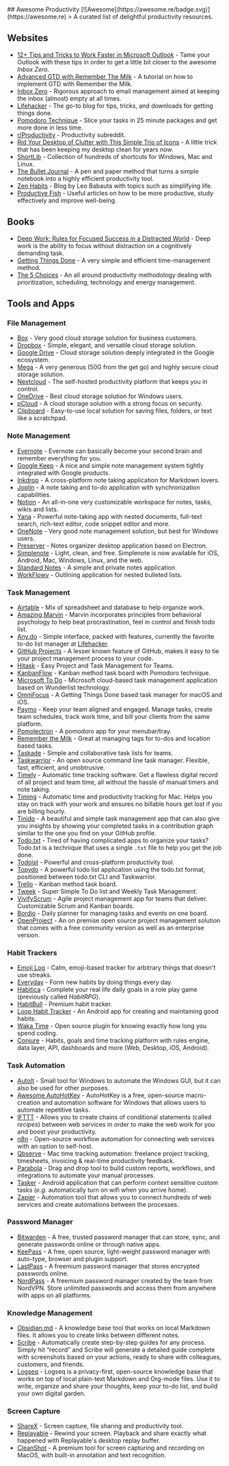 <div class="github-widget" data-repo="jyguyomarch/awesome-productivity"></div>
## Awesome Productivity [![Awesome](https://awesome.re/badge.svg)](https://awesome.re)
> A curated list of delightful productivity resources.



## Websites

- [12+ Tips and Tricks to Work Faster in Microsoft Outlook](https://lifehacker.com/12-tips-and-tricks-to-work-faster-in-microsoft-outlook-1540483009) - Tame your Outlook with these tips in order to get a little bit closer to the awesome _Inbox Zero_.
- [Advanced GTD with Remember The Milk](https://blog.rememberthemilk.com/post/116665489183/guest-post-advanced-gtd-with-remember-the-milk) - A tutorial on how to implement GTD with Remember the Milk.
- [Inbox Zero](https://www.43folders.com/izero) - Rigorous approach to email management aimed at keeping the inbox (almost) empty at all times.
- [Lifehacker](https://lifehacker.com/) - The go-to blog for tips, tricks, and downloads for getting things done.
- [Pomodoro Technique](http://pomodorotechnique.com/) - Slice your tasks in 25 minute packages and get more done in less time.
- [r/Productivity](https://www.reddit.com/r/productivity/) - Productivity subreddit.
- [Rid Your Desktop of Clutter with This Simple Trio of Icons](https://lifehacker.com/5901487/rid-your-desktop-of-clutter-with-this-simple-trio-of-icons) - A little trick that has been keeping my desktop clean for years now.
- [ShortLib](https://shortlib.netlify.app/) - Collection of hundreds of shortcuts for Windows, Mac and Linux.
- [The Bullet Journal](https://bulletjournal.com/) - A pen and paper method that turns a simple notebook into a highly efficient productivity tool.
- [Zen Habits](https://zenhabits.net/) - Blog by Leo Babauta with topics such as simplifying life.
- [Productive Fish](https://productive.fish/) - Useful articles on how to be more productive, study effectively and improve well-being.

## Books

- [Deep Work: Rules for Focused Success in a Distracted World](https://www.calnewport.com/books/deep-work/) - Deep work is the ability to focus without distraction on a cognitively demanding task.
- [Getting Things Done](https://gettingthingsdone.com/store/product.php?productid=17035&cat=3&page) - A very simple and efficient time-management method.
- [The 5 Choices](https://www.simonandschuster.com/books/The-5-Choices/Kory-Kogon/9781476711829) - An all around productivity methodology dealing with prioritization, scheduling, technology and energy management.

## Tools and Apps

### File Management

- [Box](https://www.box.com) - Very good cloud storage solution for business customers.
- [Dropbox](https://www.dropbox.com) - Simple, elegant, and versatile cloud storage solution.
- [Google Drive](https://www.google.ca/drive/) - Cloud storage solution deeply integrated in the Google ecosystem.
- [Mega](https://mega.nz/) - A very generous (50G from the get go) and highly secure cloud storage solution.
- [Nextcloud](https://nextcloud.com) - The self-hosted productivity platform that keeps you in control.
- [OneDrive](https://onedrive.live.com) - Best cloud storage solution for Windows users.
- [pCloud](https://www.pcloud.com/) - A cloud storage solution with a strong focus on security.
- [Clipboard](https://getclipboard.app) - Easy-to-use local solution for saving files, folders, or text like a scratchpad.

### Note Management

- [Evernote](https://evernote.com/) - Evernote can basically become your second brain and remember everything for you.
- [Google Keep](https://www.google.com/keep/) - A nice and simple note management system tightly integrated with Google products.
- [Inkdrop](https://www.inkdrop.info/) - A cross-platform note taking application for Markdown lovers.
- [Joplin](https://joplinapp.org/) - A note taking and to-do application with synchronization capabilities.
- [Notion](https://www.notion.so/) - An all-in-one very customizable workspace for notes, tasks, wikis and lists.
- [Yana](https://yana.js.org) - Powerful note-taking app with nested documents, full-text search, rich-text editor, code snippet editor and more.
- [OneNote](https://www.onenote.com/) - Very good note management solution, but best for Windows users.
- [Preserver](https://github.com/hsbalar/preserver) - Notes organizer desktop application based on Electron.
- [Simplenote](https://simplenote.com/) - Light, clean, and free. Simplenote is now available for iOS, Android, Mac, Windows, Linux, and the web.
- [Standard Notes](https://standardnotes.org/) - A simple and private notes application.
- [WorkFlowy](https://workflowy.com/) - Outlining application for nested bulleted lists.

### Task Management

- [Airtable](https://airtable.com/) - Mix of spreadsheet and database to help organize work.
- [Amazing Marvin](https://www.amazingmarvin.com/) - Marvin incorporates principles from behavioral psychology to help beat procrastination, feel in control and finish todo list.
- [Any.do](https://www.any.do/) - Simple interface, packed with features, currently the favorite to-do list manager at [Lifehacker](https://lifehacker.com/5924093/five-best-to-do-list-managers).
- [GitHub Projects](https://github.com/features/project-management/) - A lesser known feature of GitHub, makes it easy to tie your project management process to your code.
- [Hitask](https://hitask.com) - Easy Project and Task Management for Teams.
- [KanbanFlow](https://kanbanflow.com) - Kanban method task board with Pomodoro technique.
- [Microsoft To Do](https://todo.microsoft.com/tasks/) - Microsoft cloud-based task management application based on Wunderlist technology.
- [OmniFocus](https://www.omnigroup.com/omnifocus) - A Getting Things Done based task manager for macOS and iOS.
- [Paymo](https://www.paymoapp.com/) - Keep your team aligned and engaged. Manage tasks, create team schedules, track work time, and bill your clients from the same platform.
- [Pomolectron](https://github.com/amitmerchant1990/pomolectron) - A pomodoro app for your menubar/tray.
- [Remember the Milk](https://www.rememberthemilk.com) - Great at managing tags for to-dos and location based tasks.
- [Taskade](https://taskade.com) - Simple and collaborative task lists for teams.
- [Taskwarrior](https://taskwarrior.org/) - An open source command line task manager. Flexible, fast, efficient, and unobtrusive.
- [Timely](https://memory.ai/timely) - Automatic time tracking software. Get a flawless digital record of all project and team time, all without the hassle of manual timers and note taking.
- [Timing](https://timingapp.com/) - Automatic time and productivity tracking for Mac. Helps you stay on track with your work and ensures no billable hours get lost if you are billing hourly.
- [Tinido](https://tinido.com/) - A beautiful and simple task management app that can also give you insights by showing your completed tasks in a contribution graph similar to the one you find on your GitHub profile.
- [Todo.txt](http://todotxt.com/) - Tired of having complicated apps to organize your tasks? Todo.txt is a technique that uses a single `.txt` file to help you get the job done.
- [Todoist](https://todoist.com/) - Powerful and cross-platform productivity tool.
- [Topydo](https://github.com/topydo/topydo) - A powerful todo list application using the todo.txt format, positioned between todo.txt CLI and Taskwarrior.
- [Trello](https://trello.com) - Kanban method task board.
- [Tweek](https://tweek.so) - Super Simple To Do list and Weekly Task Management.
- [VivifyScrum](https://www.vivifyscrum.com) - Agile project management app for teams that deliver. Customizable Scrum and Kanban boards.
- [Bordio](https://bordio.com/) - Daily planner for managing tasks and events on one board.
- [OpenProject](https://www.openproject.org/) - An on premise open source project management solution that comes with a free community version as well as an enterprise version.

### Habit Trackers

- [Emoji Log](https://emojilog.rosano.ca) -  Calm, emoji-based tracker for arbitrary things that doesn't use streaks.
- [Everyday](https://everyday.app/) - Form new habits by doing things every day.
- [Habitica](https://habitica.com) - Complete your real life daily goals in a role play game (previously called _HabitRPG_).
- [HabitBull](https://www.habitbull.com/) - Premium habit tracker.
- [Loop Habit Tracker](https://github.com/iSoron/uhabits) - An Android app for creating and maintaining good habits.
- [Waka Time](https://wakatime.com/) -  Open source plugin for knowing exactly how long you spend coding.
- [Conjure](https://conjure.so) - Habits, goals and time tracking platform with rules engine, data layer, API, dashboards and more (Web, Desktop, iOS, Android).

### Task Automation

- [AutoIt](https://www.autoitscript.com/) - Small tool for Windows to automate the Windows GUI, but it can also be used for other purposes.
- [Awesome AutoHotKey](https://github.com/ahkscript/awesome-AutoHotkey) - AutoHotKey is a free, open-source macro-creation and automation software for Windows that allows users to automate repetitive tasks.
- [IFTTT](https://ifttt.com) - Allows you to create chains of conditional statements (called _recipes_) between web services in order to make the web work for you and boost your productivity.
- [n8n](https://n8n.io) - Open-source workflow automation for connecting web services with an option to self-host.
- [Qbserve](https://qotoqot.com/qbserve/) - Mac time tracking automation: freelance project tracking, timesheets, invoicing & real-time productivity feedback.
- [Parabola](https://parabola.io) - Drag and drop tool to build custom reports, workflows, and integrations to automate your manual processes.
- [Tasker](https://tasker.dinglisch.net/) - Android application that can perform context sensitive custom tasks (_e.g._ automatically turn on wifi when you arrive home).
- [Zapier](https://zapier.com/) - Automation tool that allows you to connect hundreds of web services and create automations between the processes.

### Password Manager

- [Bitwarden](https://bitwarden.com) - A free, trusted password manager that can store, sync, and generate passwords online or through native apps.
- [KeePass](https://keepass.info/) - A free, open source, light-weight password manager with auto-type, browser and plugin support.
- [LastPass](https://lastpass.com) - A freemium password manager that stores encrypted passwords online.
- [NordPass](https://nordpass.com/) - A freemium password manager created by the team from NordVPN. Store unlimited passwords and access them from anywhere with apps on all platforms.

### Knowledge Management

- [Obsidian.md](https://obsidian.md/) - A knowledge base tool that works on local Markdown files. It allows you to create links between different notes.
- [Scribe](https://scribehow.com/) - Automatically create step-by-step guides for any process. Simply hit “record” and Scribe will generate a detailed guide complete with screenshots based on your actions, ready to share with colleagues, customers, and friends.
- [Logseq](https://logseq.com/) - Logseq is a privacy-first, open-source knowledge base that works on top of local plain-text Markdown and Org-mode files. Use it to write, organize and share your thoughts, keep your to-do list, and build your own digital garden.

### Screen Capture

- [ShareX](https://getsharex.com/) - Screen capture, file sharing and productivity tool.
- [Replayable](https://replayable.io) - Rewind your screen. Playback and share exactly what happened with Replayable's desktop replay buffer.
- [CleanShot](https://cleanshot.com/) - A premium tool for screen capturing and recording on MacOS, with built-in annotation and text recognition.